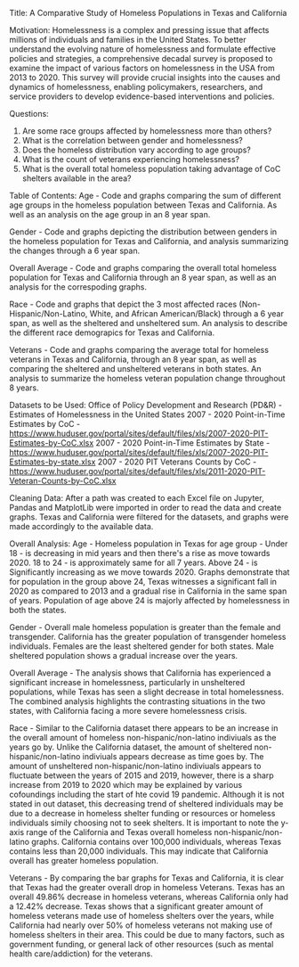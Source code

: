 Title: A Comparative Study of Homeless Populations in Texas and California


Motivation: 
Homelessness is a complex and pressing issue that affects millions of individuals and families in the United States. To better understand the evolving nature of homelessness and formulate effective policies and strategies, a comprehensive decadal survey is proposed to examine the impact of various factors on homelessness in the USA from 2013 to 2020. This survey will provide crucial insights into the causes and dynamics of homelessness, enabling policymakers, researchers, and service providers to develop evidence-based interventions and policies.

Questions: 
1. Are some race groups affected by homelessness more than others?
2. What is the correlation between gender and homelessness?
3. Does the homeless distribution vary according to age groups?
4. What is the count of veterans experiencing homelessness?
5. What is the overall total homeless population taking advantage of CoC shelters available in the area?

Table of Contents:
Age - Code and graphs comparing the sum of different age groups in the homeless population between Texas and California. As well as an analysis on the age group in an 8 year span.

Gender - Code and graphs depicting the distribution between genders in the homeless population for Texas and California, and analysis summarizing the changes through a 6 year span. 

Overall Average - Code and graphs comparing the overall total homeless population for Texas and California through an 8 year span, as well as an analysis for the correspoding graphs.

Race - Code and graphs that depict the 3 most affected races (Non-Hispanic/Non-Latino, White, and African American/Black) through a 6 year span, as well as the sheltered and unsheltered sum. An analysis to describe the different race demograpics for Texas and California.

Veterans - Code and graphs comparing the average total for homeless veterans in Texas and California, through an 8 year span, as well as comparing the sheltered and unsheltered veterans in both states. An analysis to summarize the homeless veteran population change throughout 8 years. 

Datasets to be Used:
Office of Policy Development and Research (PD&R) - Estimates of Homelessness in the United States 2007 - 2020 Point-in-Time Estimates 
by CoC - https://www.huduser.gov/portal/sites/default/files/xls/2007-2020-PIT-Estimates-by-CoC.xlsx 2007 - 2020 Point-in-Time Estimates 
by State - https://www.huduser.gov/portal/sites/default/files/xls/2007-2020-PIT-Estimates-by-state.xlsx 2007 - 2020 PIT Veterans Counts 
by CoC - https://www.huduser.gov/portal/sites/default/files/xls/2011-2020-PIT-Veteran-Counts-by-CoC.xlsx

Cleaning Data:
After a path was created to each Excel file on Jupyter, Pandas and MatplotLib were imported in order to read the data and create graphs. Texas and California were filtered for the datasets, and graphs were made accordingly to the available data. 

Overall Analysis:
Age - Homeless population in Texas for age group - Under 18 - is decreasing in mid years and then there's a rise as move towards 2020. 18 to 24 - is approximately same for all 7 years. Above 24 - is Significantly increasing as we move towards 2020. Graphs demonstrate that for population in the group above 24, Texas witnesses a significant fall in 2020 as compared to 2013 and a gradual rise in California in the same span of years. Population of age above 24 is majorly affected by homelessness in both the states.

Gender - Overall male homeless population is greater than the female and transgender. California has the greater population of transgender homeless individuals. Females are the least sheltered gender for both states. Male  sheltered population shows a gradual increase over the years. 

Overall Average - The analysis shows that California has experienced a significant increase in homelessness, particularly in unsheltered populations, while Texas has seen a slight decrease in total homelessness. The combined analysis highlights the contrasting situations in the two states, with California facing a more severe homelessness crisis. 

Race - Similar to the California dataset there appears to be an increase in the overall amount of homeless non-hispanic/non-latino indiviuals as the years go by. Unlike the California dataset, the amount of sheltered non-hispanic/non-latino indiviuals appears decrease as time goes by. The amount of unsheltered non-hispanic/non-latino indiviuals appears to fluctuate between the years of 2015 and 2019, however, there is a sharp increase from 2019 to 2020 which may be explained by various cofoundings including the start of hte covid 19 pandemic. Although it is not stated in out dataset, this decreasing trend of sheltered individuals may be due to a decrease in homeless shelter funding or resources or homeless individuals simily choosing not to seek shelters. It is important to note the y-axis range of the California and Texas overall homeless non-hispanic/non-latino graphs. California contains over 100,000 individuals, whereas Texas contains less than 20,000 individuals. This may indicate that California overall has greater homeless population.

Veterans - By comparing the bar graphs for Texas and California, it is clear that Texas had the greater overall drop in homeless Veterans. Texas has an overall 49.86% decrease in homeless veterans, whereas California only had a 12.42% decrease. Texas shows that a significant greater amount of homeless veterans made use of homeless shelters over the years, while California had nearly over 50% of homeless veterans not making use of homeless shelters in their area. This could be due to many factors, such as government funding, or general lack of other resources (such as mental health care/addiction) for the veterans.


